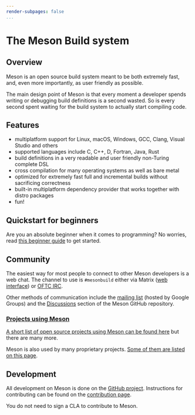 ```yaml
---
render-subpages: false
...
```


# The Meson Build system

## Overview

Meson is an open source build system meant to be both extremely fast,
and, even more importantly, as user friendly as possible.

The main design point of Meson is that every moment a developer spends
writing or debugging build definitions is a second wasted. So is every
second spent waiting for the build system to actually start compiling
code.

## Features

*   multiplatform support for Linux, macOS, Windows, GCC, Clang, Visual Studio and others
*   supported languages include C, C++, D, Fortran, Java, Rust
*   build definitions in a very readable and user friendly non-Turing complete DSL
*   cross compilation for many operating systems as well as bare metal
*   optimized for extremely fast full and incremental builds without sacrificing correctness
*   built-in multiplatform dependency provider that works together with distro packages
*   fun!

## Quickstart for beginners

Are you an absolute beginner when it comes to programming? No worries,
read [this beginner guide](SimpleStart.md) to get started.

## Community

The easiest way for most people to connect to other Meson developers is
a web chat. The channel to use is `#mesonbuild` either via Matrix ([web
interface](https://app.element.io/#/room/#mesonbuild:matrix.org)) or
[OFTC IRC](https://www.oftc.net/).

Other methods of communication include the [mailing
list](https://groups.google.com/forum/#!forum/mesonbuild) (hosted by
Google Groups) and the
[Discussions](https://github.com/mesonbuild/meson/discussions) section
of the Meson GitHub repository.

### [Projects using Meson](Users.md)

[A short list of open source projects using Meson can be found
here](Users.md) but there are many more.

Meson is also used by many proprietary projects. [Some of them are
listed on this page](Corporate-users.md).

## Development

All development on Meson is done on the [GitHub
project](https://github.com/mesonbuild/meson). Instructions for
contributing can be found on the [contribution page](Contributing.md).


You do not need to sign a CLA to contribute to Meson.
